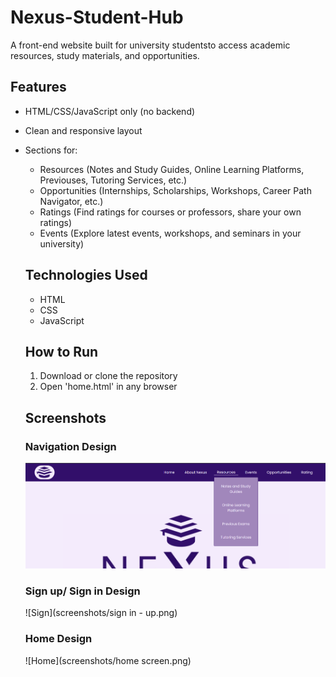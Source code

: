 # Nexus-Student-Hub

A front-end website built for university studentsto access academic resources, study materials, and opportunities.

## Features
- HTML/CSS/JavaScript only (no backend)
- Clean and responsive layout
- Sections for:
  - Resources (Notes and Study Guides, Online Learning Platforms, Previouses, Tutoring Services, etc.)
  - Opportunities (Internships, Scholarships, Workshops, Career Path Navigator, etc.)
  - Ratings (Find ratings for courses or professors, share your own ratings)
  - Events (Explore latest events, workshops, and seminars in your university)
 
  ## Technologies Used
  - HTML
  - CSS
  - JavaScript
 
  ## How to Run
  1. Download or clone the repository
  2. Open 'home.html' in any browser
 
  ## Screenshots

  ### Navigation Design
  ![Nav](screenshots/nav.png)

  ### Sign up/ Sign in Design
  ![Sign](screenshots/sign in - up.png)

  ### Home Design
  ![Home](screenshots/home screen.png)
  

